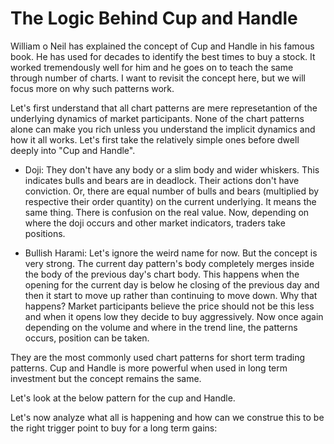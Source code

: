 # The Logic Behind Cup and Handle

William o Neil has explained the concept of Cup and Handle in his famous book. He has used for decades to identify the best times to buy a stock. It worked tremendously well
for him and he goes on to teach the same through number of charts. I want to revisit the concept here, but we will focus more on why such patterns work. 

Let's first understand that all chart patterns are mere represetantion of the underlying dynamics of market participants. None of the chart patterns alone can make you rich unless
you understand the implicit dynamics and how it all works. Let's first take the relatively simple ones before dwell deeply into "Cup and Handle".

- Doji: They don't have any body or a slim body and wider whiskers. This indicates bulls and bears are in deadlock. Their actions don't have conviction. Or, there are equal 
     number of bulls and bears (multiplied by respective their order quantity) on the current underlying. It means the same thing. There is confusion on the real value. Now, depending on 
     where the doji occurs and other market indicators, traders take positions.

- Bullish Harami: Let's ignore the weird name for now. But the concept is very strong. The current day pattern's body completely merges inside the body of the previous day's chart body. 
                  This happens when the opening for the current day is below he closing of the previous day and then it start to move up rather than continuing to move down. Why that happens? 
                  Market participants believe the price should not be this less and when it opens low they decide to buy aggressively. Now once again depending on the volume and where in the trend line, the patterns
                  occurs, position can be taken. 

They are the most commonly used chart patterns for short term trading patterns. Cup and Handle is more powerful when used in long term investment but the concept remains the same. 

Let's look at the below pattern for the cup and Handle. 


Let's now analyze what all is happening and how can we construe this to be the right trigger point to buy for a long term gains:
